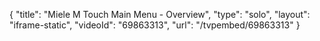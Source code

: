 {
    "title": "Miele M Touch Main Menu - Overview",
    "type": "solo",
    "layout": "iframe-static",
    "videoId": "69863313",
    "url": "\/tvpembed\/69863313"
}